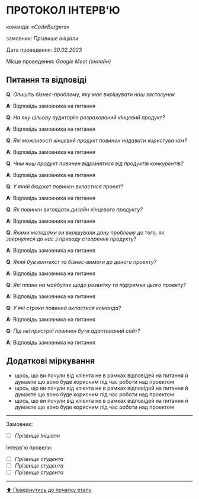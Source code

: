 # ПРОТОКОЛ ІНТЕРВ'Ю

команда: «*CodeBurgers*»

замовник:  *Прізвише Ініціали*

Дата проведення: *30.02.2023*

Місце проведення: *Google Meet (онлайн)*

## Питання та відповіді

**Q**: *Опишіть бізнес-проблему, яку має вирішувати наш застосунок*

**A**: Відповідь замовника на питання 

**Q**: *На яку цільову аудиторію розрахований кінцевий продукт?*

**A**: Відповідь замовника на питання 

**Q**: *Які можливості кінцевий продукт повинен надавати користувачам?*

**A**: Відповідь замовника на питання 

**Q**: *Чим наш продукт повинен відрізнятися від продуктів конкурентів?*

**A**: Відповідь замовника на питання 

**Q**: *У який бюджет повинен вкластися проект?*

**A**: Відповідь замовника на питання 

**Q**: *Як повинен виглядати дизайн кінцевого продукту?*

**A**: Відповідь замовника на питання 

**Q**: *Якими методами ви вирішували дану проблему до того, як звернулися до нас з приводу створення продукту?*

**A**: Відповідь замовника на питання 

**Q**: *Який був контекст та бізнес-вимоги до даного проекту?*

**A**: Відповідь замовника на питання 

**Q**: *Які плани на майбутнє щодо розвитку та підтримки цього проекту?*

**A**: Відповідь замовника на питання 

**Q**: *У які строки повинна вкластися команда?*

**A**: Відповідь замовника на питання 

**Q**: *Під які пристрої повинен бути адаптований сайт?*

**A**: Відповідь замовника на питання 
<br>

## Додаткові міркування
* щось, що ви почули від клієнта не в рамках відповідей на питання й думаєте що воно буде корисним під час роботи над проектом
* щось, що ви почули від клієнта не в рамках відповідей на питання й думаєте що воно буде корисним під час роботи над проектом
* щось, що ви почули від клієнта не в рамках відповідей на питання й думаєте що воно буде корисним під час роботи над проектом

---
Замовник: 		
- [ ] *Прізвище Ініціали*

Інтерв'ю провели:			

- [ ] *Прізвище студента*
- [ ] *Прізвище студента*
- [ ] *Прізвище студента*

---
[:arrow_up: Повернутись до початку етапу](/docs/1.Envisioning/README.md)
